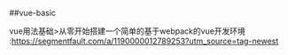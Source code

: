 ﻿##vue-basic

 vue用法基础>从零开始搭建一个简单的基于webpack的vue开发环境 :https://segmentfault.com/a/1190000012789253?utm_source=tag-newest